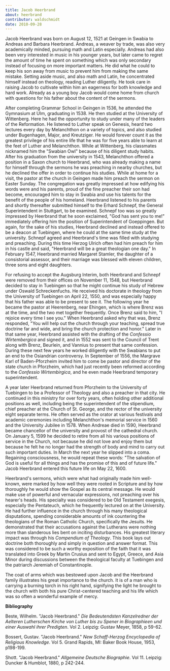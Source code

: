 ```yaml
---
title: Jacob Heerbrand
about: heerbrand
contributor: waldschmidt
date: 2010-09-28
---
```


Jacob Heerbrand was born on August 12, 1521 at Geingen in Swabia to Andreas and Barbara Heerbrand. Andreas, a weaver by trade, was also very academically minded, pursuing math and Latin especially. Andreas had also been very interested in music in his younger years, but later came to regret the amount of time he spent on something which was only secondary instead of focusing on more important matters. He did what he could to keep his son away from music to prevent him from making the same mistake. Setting aside music, and also math and Latin, he concentrated himself instead on theology, reading Luther diligently. He took care in raising Jacob to cultivate within him an eagerness for both knowledge and hard work. Already as a young boy Jacob would come home from church with questions for his father about the content of the sermons.

After completing Grammar School in Geingen in 1536, he attended the Gymnasium at Ulm, graduating in 1538. He then studied at the University of Wittenberg. Here he had the opportunity to study under many of the leaders of the Reformation. He listened to Luther speak on Genesis, heard two lectures every day by Melanchthon on a variety of topics, and also studied under Bugenhagen, Major, and Kreutziger. He would forever count it as the greatest privilege of his entire life that he was for five years able to learn at the feet of Luther and Melanchthon. While at Wittenberg, his classmates nicknamed him the "Swabian Owl" because of his diligent study habits. After his graduation from the university in 1543, Melanchthon offered a position in a Saxon church to Heerbrand, who was already making a name for himself through the sermons he was preaching in nearby churches, but he declined the offer in order to continue his studies. While at home for a visit, the pastor at the church in Geingen made him preach the sermon on Easter Sunday. The congregation was greatly impressed at how edifying his words were and his parents, proud of the fine preacher their son had become, encouraged him to stay in Swabia and use his talents for the benefit of the people of his homeland. Heerbrand listened to his parents and shortly thereafter submitted himself to the Erhard Schnepf, the General Superintendent in Stuttgart, to be examined. Schnepf too was so greatly impressed by Heerbrand that he soon exclaimed, "God has sent you to me!" immediately offering him the position of Superintendent of Goeppingen. But again, for the sake of his studies, Heerbrand declined and instead offered to be a deacon at Tuebingen, where he could at the same time study at the university. Schnepf agreed and Heerbrand's time was filled with studying and preaching. During this time Herzog Ulrich often had him preach for him in his castle and said, "Heerbrand will be a great theologian one day." In February 1547, Heerbrand married Margaret Stamler, the daughter of a consistorial assessor, and their marriage was blessed with eleven children, three sons and eight daughters.

For refusing to accept the Augsburg Interim, both Heerbrand and Schnepf were removed from their offices on November 11, 1548, but Heerbrand decided to stay in Tuebingen so that he might continue his study of Hebrew under Oswald Schreckenfuchs. He received his doctorate in theology from the University of Tuebingen on April 22, 1550, and was especially happy that his father was able to be present to see it. The following year he became the pastor at Heerenberg, near Ehingen, which is where Brenz was at the time, and the two met together frequently. Once Brenz said to him, "I rejoice every time I see you." When Heerbrand asked why that was, Brenz responded, "You will help out the church through your teaching, spread true doctrine far and wide, and bring the church protection and honor." Later in that same year, Heerbrand assisted with the drafting of the *Confessio Wirtembergica* and signed it, and in 1552 was sent to the Council of Trent along with Brenz, Beurlein, and Vannius to present that same confession. During these next few years he worked diligently with the Swabians to put an end to the Osiandrian controversy. In September of 1556, the Margrave Karl of Baden-Pforzheim invited him to come be pastor and director of the state church in Pforzheim, which had just recently been reformed according to the *Confessio Wirtembirgica*, and he even made Heerbrand temporary superintendent.

A year later Heerbrand returned from Pforzheim to the University of Tuebingen to be a Professor of Theology and also a preacher in that city. He continued in this ministry for over forty years, often holding other additional positions as well, including being the superintendent of the stipendium, chief preacher at the Church of St. George, and the rector of the university eight separate terms. He often served as the orator at various festivals and academic ceremonies including Melanchthon's memorial service in 1560 and the University Jubilee in 1578. When Andreae died in 1590, Heerbrand became chancellor of the university and provost of the cathedral church.
On January 5, 1599 he decided to retire from all his various positions of service in the Church, not because he did not love and enjoy them but because he felt he no longer had the strength of body and mind to carry out such important duties. In March the next year he slipped into a coma. Regaining consciousness, he would repeat these words: "The salvation of God is useful for all things and has the promise of this and of future life." Jacob Heerbrand entered this future life on May 22, 1600.

Heerbrand's sermons, which were what had originally made him well-known, were marked by how well they were rooted in Scripture and by how thoroughly he would show the Gospel as its central message. He would make use of powerful and vernacular expressions, not preaching over his hearer's heads. His specialty was considered to be Old Testament exegesis, especially the Pentateuch, which he frequently lectured on at the University. He had further influence in the church through his many theological disputations, spending considerable amounts of ink countering the theologians of the Roman Catholic Church, specifically the Jesuits. He demonstrated that their accusations against the Lutherans were nothing more than slanderous lies bent on inciting disturbances. His greatest literary impact was through his *Compendium of Theology*. This book lays out doctrine both thoroughly and simply in question and answer format. This was considered to be such a worthy exposition of the faith that it was translated into Greek by Martin Crusius and sent to Egypt, Greece, and Asia Minor during discussions between the theological faculty at Tuebingen and the patriarch Jeremiah of Constantinople.

The coat of arms which was bestowed upon Jacob and the Heerbrand family illustrates his great importance to the church. It is of a man who is carrying a burning torch in his right hand, signifying the light he brought to the church with both his pure Christ-centered teaching and his life which was so often a wonderful example of mercy.

**Bibliography** 

Beste, Wilhelm. "Jacob Heerbrand." *Die Bedeutendsten Kanzelredner der Aelteren Lutherschen Kirche von Luther bis zu Spener in Biographieen und einer Auswahl ihrer Predigten*. Vol 2. Leipzig: Gustav Meyer, 1858, p 59-62.

Bossert, Gustav. "Jacob Heerbrand." *New Schaff-Herzog Encyclopedia of Religious Knowledge*. Vol 5. Grand Rapids, MI: Baker Book House, 1953, p198-199.

Shott. "Jacob Heerbrand." *Allgemeine Deutsche Biographie*. Vol 11. Leipzig: Duncker & Humblot, 1880, p 242-244.